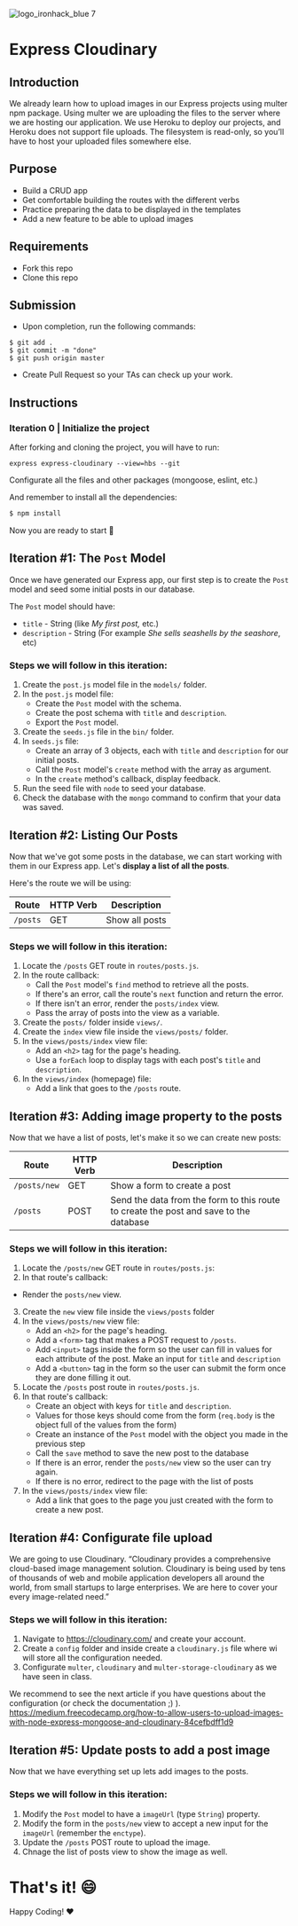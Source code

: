 ![logo_ironhack_blue 7](https://user-images.githubusercontent.com/23629340/40541063-a07a0a8a-601a-11e8-91b5-2f13e4e6b441.png)

# Express Cloudinary


## Introduction
We already learn how to upload images in our Express projects using multer npm package. Using multer we are uploading the files to the server where we are hosting our application. We use Heroku to deploy our projects, and Heroku does not support file uploads. The filesystem is read-only, so you’ll have to host your uploaded files somewhere else.

## Purpose

- Build a CRUD app
- Get comfortable building the routes with the different verbs
- Practice preparing the data to be displayed in the templates
- Add a new feature to be able to upload images

## Requirements

- Fork this repo
- Clone this repo


## Submission

- Upon completion, run the following commands:

```
$ git add .
$ git commit -m "done"
$ git push origin master
```
- Create Pull Request so your TAs can check up your work.


## Instructions

### Iteration 0 | Initialize the project

After forking and cloning the project, you will have to run:

```
express express-cloudinary --view=hbs --git
```

Configurate all the files and other packages (mongoose, eslint, etc.)

And remember to install all the dependencies:


```sh
$ npm install
```

Now you are ready to start 🚀


## Iteration #1: The `Post` Model

Once we have generated our Express app, our first step is to create the `Post` model and seed some initial posts in our database.

The `Post` model should have:
- `title` - String (like _My first post,_ etc.)
- `description` - String (For example _She sells seashells by the seashore_, etc)


### Steps we will follow in this iteration:

1. Create the `post.js` model file in the `models/` folder.
2. In the `post.js` model file:
    - Create the `Post` model with the schema.
    - Create the post schema with `title` and `description`.
    - Export the `Post` model.
3. Create the `seeds.js` file in the `bin/` folder.
4. In `seeds.js` file:
    - Create an array of 3 objects, each with `title` and `description` for our initial posts.
    - Call the `Post` model's `create` method with the array as argument.
    - In the `create` method's callback, display feedback.
5. Run the seed file with `node` to seed your database.
6. Check the database with the `mongo` command to confirm that your data was saved.


## Iteration #2: Listing Our Posts

Now that we've got some posts in the database, we can start working with them in our Express app. Let's **display a list of all the posts**.

Here's the route we will be using:

|   Route   | HTTP Verb |   Description   |
|-----------|-----------|-----------------|
| `/posts` |    GET    | Show all posts |

### Steps we will follow in this iteration:

1. Locate the `/posts` GET route in `routes/posts.js`.
2. In the route callback:
    - Call the `Post` model's `find` method to retrieve all the posts.
    - If there's an error, call the route's `next` function and return the error.
    - If there isn't an error, render the `posts/index` view.
    - Pass the array of posts into the view as a variable.
3. Create the `posts/` folder inside `views/`.
4. Create the `index` view file inside the `views/posts/` folder.
5. In the `views/posts/index` view file:
    - Add an `<h2>` tag for the page's heading.
    - Use a `forEach` loop to display tags with each post's `title` and `description`.
6. In the `views/index` (homepage) file:
    - Add a link that goes to the `/posts` route.

## Iteration #3: Adding image property to the posts

Now that we have a list of posts, let's make it so we can create new posts:

|     Route     | HTTP Verb |          Description          |
|---------------|-----------|-------------------------------|
| `/posts/new` |    GET    | Show a form to create a post |
|   `/posts`   |   POST    | Send the data from the form to this route to create the post and save to the database  |

### Steps we will follow in this iteration:

1. Locate the `/posts/new` GET route in `routes/posts.js`:
2. In that route's callback:
  - Render the `posts/new` view.
3. Create the `new` view file inside the `views/posts` folder
4. In the `views/posts/new` view file:
   - Add an `<h2>` for the page's heading.
   - Add a `<form>` tag that makes a POST request to `/posts`.
   - Add `<input>` tags inside the form so the user can fill in values for each attribute of the post.  Make an input for `title` and `description`
   - Add a `<button>` tag in the form so the user can submit the form once they are done filling it out.
5. Locate the `/posts` post route in `routes/posts.js`.
6. In that route's callback:
    - Create an object with keys for `title` and `description`.
    - Values for those keys should come from the form (`req.body` is the object full of the values from the form)
    - Create an instance of the `Post` model with the object you made in the previous step
    - Call the `save` method to save the new post to the database
    - If there is an error, render the `posts/new` view so the user can try again.
    - If there is no error, redirect to the page with the list of posts
7. In the `views/posts/index` view file:
    - Add a link that goes to the page you just created with the form to create a new post.

## Iteration #4: Configurate file upload

We are going to use Cloudinary. “Cloudinary provides a comprehensive cloud-based image management solution. Cloudinary is being used by tens of thousands of web and mobile application developers all around the world, from small startups to large enterprises. We are here to cover your every image-related need.”


### Steps we will follow in this iteration:

1. Navigate to https://cloudinary.com/ and create your account.
2. Create a `config` folder and inside create a `cloudinary.js` file where wi will store all the configuration needed.
3. Configurate `multer`, `cloudinary`  and `multer-storage-cloudinary` as we have seen in class.

We recommend to see the next article if you have questions about the configuration (or check the documentation ;) ).
https://medium.freecodecamp.org/how-to-allow-users-to-upload-images-with-node-express-mongoose-and-cloudinary-84cefbdff1d9

## Iteration #5: Update posts to add a post image

Now that we have everything set up lets add images to the posts.


### Steps we will follow in this iteration:

1. Modify the `Post` model to have a `imageUrl` (type `String`) property. 
2. Modify the form in the `posts/new` view to accept a new input for the `imageUrl` (remember the `enctype`).
3. Update the `/posts` POST route to upload the image.
4. Chnage the list of posts view to show the image as well.

# That's it! 😄

Happy Coding! :heart:
